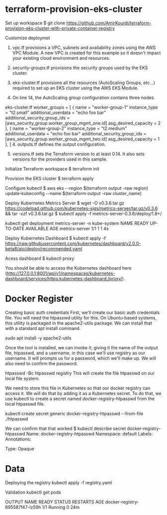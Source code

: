 # terraform-provision-eks-cluster
Set up workspace
$ git clone https://github.com/AmirKourdi/terraform-provision-eks-cluster-with-private-container-registry

Customize deploymet 
1. vpc.tf provisions a VPC, subnets and availability zones using the AWS VPC Module. A new VPC is created for this example so it doesn't impact your existing cloud environment and resources.

2. security-groups.tf provisions the security groups used by the EKS cluster.

3. eks-cluster.tf provisions all the resources (AutoScaling Groups, etc...) required to set up an EKS cluster using the AWS EKS Module.

4. On line 14, the AutoScaling group configuration contains three nodes.

eks-cluster.tf
worker_groups = [
 {
   name                          = "worker-group-1"
   instance_type                 = "t2.small"
   additional_userdata           = "echo foo bar"
   additional_security_group_ids = [aws_security_group.worker_group_mgmt_one.id]
   asg_desired_capacity          = 2
 },
 {
   name                          = "worker-group-2"
   instance_type                 = "t2.medium"
   additional_userdata           = "echo foo bar"
   additional_security_group_ids = [aws_security_group.worker_group_mgmt_two.id]
   asg_desired_capacity          = 1
 },
]
4. outputs.tf defines the output configuration.

5. versions.tf sets the Terraform version to at least 0.14. It also sets versions for the providers used in this sample.

Initialize Terraform workspace
$ terraform init

Provision the EKS cluster
$ terraform apply

Configure kubectl
$ aws eks --region $(terraform output -raw region) update-kubeconfig --name $(terraform output -raw cluster_name)

Deploy Kubernetes Metrics Server
$ wget -O v0.3.6.tar.gz https://codeload.github.com/kubernetes-sigs/metrics-server/tar.gz/v0.3.6 && tar -xzf v0.3.6.tar.gz
$ kubectl apply -f metrics-server-0.3.6/deploy/1.8+/

 kubectl get deployment metrics-server -n kube-system
NAME             READY   UP-TO-DATE   AVAILABLE   AGE
metrics-server   1/1     1            1           4s

Deploy Kubernetes Dashboard
$ kubectl apply -f https://raw.githubusercontent.com/kubernetes/dashboard/v2.0.0-beta8/aio/deploy/recommended.yaml

Acess dashboard
$ kubectl proxy

You should be able to access the Kubernetes dashboard here 
(http://127.0.0.1:8001/api/v1/namespaces/kubernetes-dashboard/services/https:kubernetes-dashboard:/proxy/).



# Docker Register
Creating basic auth credentials
First, we'll create our basic auth credentials file. You will need the htpasswd utility for this. On Ubuntu-based systems, this utility is packaged in the apache2-utils package. We can install that with a standard apt install command.

sudo apt install -y apache2-utils


Once the tool is installed, we can invoke it, giving it the name of the output file, htpasswd, and a username, in this case we'll use registry as our username. It will prompts us for a password, which we'll make up. We will also need to confirm the password.

htpasswd -Bc htpasswd registry
This will create the file htpasswd on our local file system.

We need to store this file in Kubernetes so that our docker registry can access it. We will do that by adding it as a Kubernetes secret. To do that, we use kubectl to create a secret named docker-registry-htpasswd from the local htpasswd file.

kubectl create secret generic docker-registry-htpasswd --from-file ./htpasswd

We can confirm that that worked
$ kubectl describe secret docker-registry-htpasswd
Name:         docker-registry-htpasswd
Namespace:    default
Labels:       <none>
Annotations:  <none>

Type:  Opaque

Data
====

Deploying the registry
kubectl apply -f registry.yaml

Validation
kubectl get pods

OUTPUT
NAME                              READY   STATUS    RESTARTS   AGE
docker-registry-695587f47-lz59h   1/1     Running   0          24m



